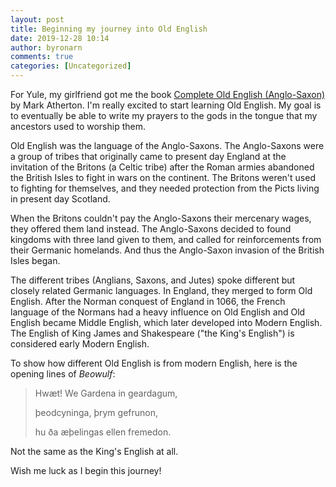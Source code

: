 ```yaml
---
layout: post
title: Beginning my journey into Old English
date: 2019-12-28 10:14
author: byronarn
comments: true
categories: [Uncategorized]
---
```

For Yule, my girlfriend got me the book <a target="_blank" rel="noopener" href="https://www.amazon.com/Complete-Old-English-Anglo-Saxon-Yourself/dp/0071747745">Complete Old English (Anglo-Saxon)</a> by Mark Atherton. I'm really excited to start learning Old English. My goal is to eventually be able to write my prayers to the gods in the tongue that my ancestors used to worship them.

Old English was the language of the Anglo-Saxons. The Anglo-Saxons were a group of tribes that originally came to present day England at the invitation of the Britons (a Celtic tribe) after the Roman armies abandoned the British Isles to fight in wars on the continent. The Britons weren't used to fighting for themselves, and they needed protection from the Picts living in present day Scotland.

When the Britons couldn't pay the Anglo-Saxons their mercenary wages, they offered them land instead. The Anglo-Saxons decided to found kingdoms with three land given to them, and called for reinforcements from their Germanic homelands. And thus the Anglo-Saxon invasion of the British Isles began.

The different tribes (Anglians, Saxons, and Jutes) spoke different but closely related Germanic languages. In England, they merged to form Old English. After the Norman conquest of England in 1066, the French language of the Normans had a heavy influence on Old English and Old English became Middle English, which later developed into Modern English. The English of King James and Shakespeare ("the King's English") is considered early Modern English.

To show how different Old English is from modern English, here is the opening lines of <em>Beowulf</em>:

<blockquote>Hwæt! We Gardena in geardagum,

þeodcyninga, þrym gefrunon,

hu ða æþelingas ellen fremedon.</blockquote>

Not the same as the King's English at all.

Wish me luck as I begin this journey!
